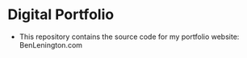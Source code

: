 # Digital Portfolio

- This repository contains the source code for my portfolio website: BenLenington.com
